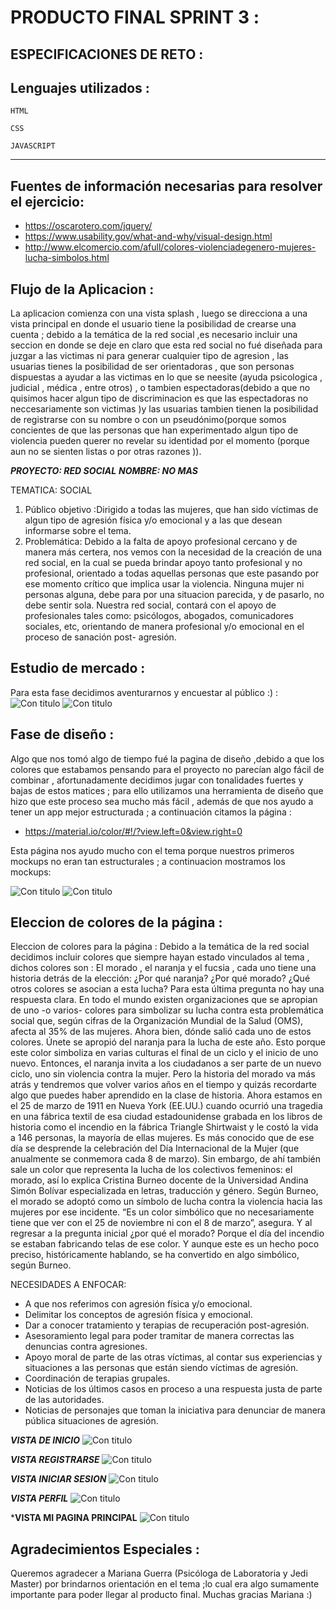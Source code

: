 # PRODUCTO FINAL SPRINT 3 :

## ESPECIFICACIONES DE RETO :

## Lenguajes utilizados :

~~~
HTML
~~~
~~~
CSS
~~~
~~~
JAVASCRIPT
~~~    
***
## Fuentes de información necesarias para resolver el ejercicio:
 * https://oscarotero.com/jquery/
 * https://www.usability.gov/what-and-why/visual-design.html
 * http://www.elcomercio.com/afull/colores-violenciadegenero-mujeres-lucha-simbolos.html

 ## Flujo de la Aplicacion :

 La aplicacion comienza con una vista splash , luego se direcciona a una vista principal en donde el usuario tiene la posibilidad de crearse una cuenta ; debido a la temática de la red social ,es necesario incluir una seccion en donde se deje en claro que esta red social no fué diseñada para juzgar a las victimas ni para generar cualquier tipo de agresion ,  las usuarias tienes la posibilidad de ser orientadoras , que son personas dispuestas a ayudar a las victimas en lo que se neesite (ayuda psicologica , judicial , médica , entre otros) , o tambien espectadoras(debido a que no quisimos hacer algun tipo de discriminacion es que las espectadoras no neccesariamente son victimas )y las usuarias tambien tienen la posibilidad de registrarse con su nombre o con un pseudónimo(porque somos concientes de que las personas que han experimentado algun tipo de violencia pueden querer no revelar su identidad por el momento (porque aun no se sienten listas o por otras razones )).

***PROYECTO: RED SOCIAL***
***NOMBRE: NO MAS***

TEMATICA: SOCIAL
1. Público objetivo :Dirigido a todas las mujeres, que han sido víctimas de algun tipo de agresión física y/o emocional y a las que desean informarse sobre el tema.
2. Problemática: Debido a la falta de apoyo profesional cercano y de manera más certera, nos vemos con la necesidad de la creación de una red social, en la cual se pueda  brindar apoyo tanto profesional y no profesional, orientado  a todas aquellas personas que este pasando por ese momento crítico que implica usar la violencia. Ninguna mujer ni personas alguna, debe para por una situacion parecida, y de pasarlo, no debe sentir sola.
Nuestra red social, contará con el apoyo de profesionales tales como: psicólogos, abogados, comunicadores sociales, etc,  orientando de manera profesional y/o emocional en el proceso de sanación post- agresión.

## Estudio de mercado :
Para esta fase decidimos aventurarnos y encuestar al público :) :
![Con titulo](assets/images/encuesta.png)
![Con titulo](assets/images/resultados-encuesta.png)


## Fase de diseño :
 Algo que nos tomó algo de tiempo fué la pagina de diseño ,debido a que los colores que estabamos pensando para el proyecto no parecían algo fácil de combinar , afortunadamente decidimos jugar con tonalidades fuertes y bajas de estos matices ; para ello utilizamos una herramienta de diseño que hizo que este proceso sea mucho más fácil , además de que nos ayudo a tener un app mejor estructurada ; a continuación citamos la página :
*  https://material.io/color/#!/?view.left=0&view.right=0

Esta página nos ayudo mucho con el tema porque nuestros primeros mockups no eran tan estructurales ;
a continuacion mostramos los mockups:

![Con titulo](assets/images/mockup1.jpg)
![Con titulo](assets/images/mockup2.jpg)

## Eleccion de colores de la página :

Eleccion de colores para la página :
Debido a la temática de la red social decidimos incluir colores que siempre hayan estado vinculados al tema , dichos colores son :
El morado , el naranja y el fucsia , cada uno tiene una historia detrás de la elección:
¿Por qué naranja? ¿Por qué morado? ¿Qué otros colores se asocian a esta lucha? Para esta última pregunta no hay una respuesta clara. En todo el mundo existen organizaciones que se apropian de uno -o varios- colores para simbolizar su lucha contra esta problemática social que, según cifras de la Organización Mundial de la Salud (OMS), afecta al 35% de las mujeres. Ahora bien, dónde salió cada uno de estos colores. Únete se apropió del naranja para la lucha de este año. Esto porque este color simboliza en varias culturas el final de un ciclo y el inicio de uno nuevo. Entonces, el naranja invita a los ciudadanos a ser parte de un nuevo ciclo, uno sin violencia contra la mujer. Pero la historia del morado va más atrás y tendremos que volver varios años en el tiempo y quizás recordarte algo que puedes haber aprendido en la clase de historia. Ahora estamos en el 25 de marzo de 1911 en Nueva York (EE.UU.) cuando ocurrió una tragedia en una fábrica textil de esa ciudad estadounidense grabada en los libros de historia como el incendio en la fábrica Triangle Shirtwaist y le costó la vida a 146 personas, la mayoría de ellas mujeres. Es más conocido que de ese día se desprende la celebración del Día Internacional de la Mujer (que anualmente se conmemora cada 8 de marzo). Sin embargo, de ahí también sale un color que representa la lucha de los colectivos femeninos: el morado, así lo explica Cristina Burneo docente de la Universidad Andina Simón Bolívar especializada en letras, traducción y género. Según Burneo, el morado se adoptó como un símbolo de lucha contra la violencia hacia las mujeres por ese incidente. “Es un color simbólico que no necesariamente tiene que ver con el 25 de noviembre ni con el 8 de marzo”, asegura. Y al regresar a la pregunta inicial ¿por qué el morado? Porque el día del incendio se estaban fabricando telas de ese color. Y aunque este es un hecho poco preciso, históricamente hablando, se ha convertido en algo simbólico, según Burneo.




NECESIDADES A ENFOCAR:

* A que nos referimos con agresión física y/o emocional.
* Delimitar los conceptos de agresión física y emocional.
* Dar a conocer tratamiento y terapias de recuperación post-agresión.
* Asesoramiento legal para poder tramitar de manera correctas las denuncias contra agresiones.
* Apoyo moral de parte de las otras víctimas, al contar sus experiencias y situaciones a las personas que están siendo víctimas de agresión.
* Coordinación de terapias grupales.
* Noticias de los últimos casos en proceso a una respuesta justa de parte de las autoridades.
* Noticias de personajes que toman la iniciativa para denunciar de manera pública situaciones de agresión.

***VISTA DE INICIO***
![Con titulo](assets/images/vista_principal.png "titulo")

***VISTA REGISTRARSE***
![Con titulo](assets/images/vista_home.png "titulo")

***VISTA INICIAR SESION***
![Con titulo](assets/images/vista_signup.png "titulo")

***VISTA PERFIL***
![Con titulo](assets/images/vista_signin.png "titulo")

***VISTA MI PAGINA PRINCIPAL**
![Con titulo](assets/images/vista_profile.png "titulo")

##  Agradecimientos Especiales :

Queremos agradecer a Mariana Guerra (Psicóloga de Laboratoria y Jedi Master) por brindarnos orientación en el tema ;lo cual era algo sumamente importante para poder llegar al producto final. Muchas gracias Mariana :)
